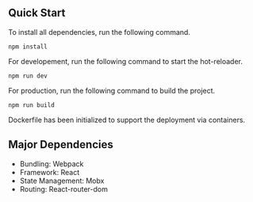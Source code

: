 ## Quick Start

To install all dependencies, run the following command.
```
npm install
```

For developement, run the following command to start the hot-reloader.
```
npm run dev
```

For production, run the following command to build the project.
```
npm run build
```

Dockerfile has been initialized to support the deployment via containers.

## Major Dependencies
- Bundling: Webpack
- Framework: React
- State Management: Mobx
- Routing: React-router-dom
